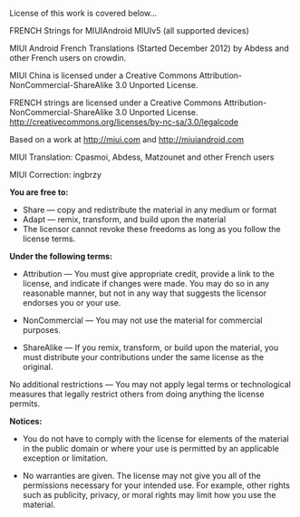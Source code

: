 License of this work is covered below...

FRENCH Strings for MIUIAndroid MIUIv5 (all supported devices)

MIUI Android French Translations (Started December 2012) by Abdess and other French users on crowdin.

MIUI China is licensed under a Creative Commons Attribution-NonCommercial-ShareAlike 3.0 Unported License.

FRENCH strings are licensed under a Creative Commons Attribution-NonCommercial-ShareAlike 3.0 Unported License. http://creativecommons.org/licenses/by-nc-sa/3.0/legalcode

Based on a work at http://miui.com and http://miuiandroid.com

MIUI Translation: Cpasmoi, Abdess, Matzounet and other French users

MIUI Correction: ingbrzy


**You are free to:**

* Share — copy and redistribute the material in any medium or format
* Adapt — remix, transform, and build upon the material
* The licensor cannot revoke these freedoms as long as you follow the license terms.


**Under the following terms:**

* Attribution — You must give appropriate credit, provide a link to the license, and indicate if changes were made. You may do so in any reasonable manner, but not in any way that suggests the licensor endorses you or your use.

* NonCommercial — You may not use the material for commercial purposes.

* ShareAlike — If you remix, transform, or build upon the material, you must distribute your contributions under the same license as the original.

No additional restrictions — You may not apply legal terms or technological measures that legally restrict others from doing anything the license permits.


**Notices:**

* You do not have to comply with the license for elements of the material in the public domain or where your use is permitted by an applicable exception or limitation.

* No warranties are given. The license may not give you all of the permissions necessary for your intended use. For example, other rights such as publicity, privacy, or moral rights may limit how you use the material.
